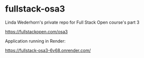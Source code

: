 # fullstack-osa3

Linda Wederhorn's private repo for Full Stack Open course's part 3

https://fullstackopen.com/osa3

Application running in Render:

https://fullstack-osa3-6v68.onrender.com/